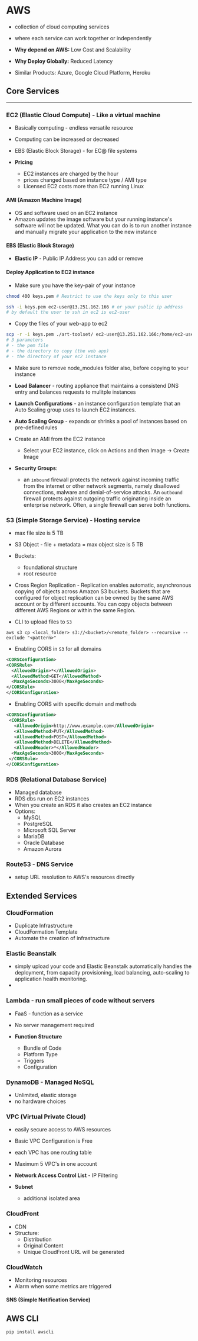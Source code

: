 # AWS
- collection of cloud computing services
- where each service can work together or independently

- **Why depend on AWS:** Low Cost and Scalability
- **Why Deploy Globally:** Reduced Latency

- Similar Products: Azure, Google Cloud Platform, Heroku

## Core Services
****
### **EC2 (Elastic Cloud Compute)** - Like a virtual machine
  - Basically computing - endless versatile resource
  - Computing can be increased or decreased
  - EBS (Elastic Block Storage) - for EC@ file systems

- **Pricing**
  - EC2 instances are charged by the hour
  - prices changed based on instance type / AMI type
  - Licensed EC2 costs more than EC2 running Linux

#### AMI (Amazon Machine Image)
  - OS and software used on an EC2 instance
  - Amazon updates the image software but your running instance's software will not be updated. What you can do is to run another instance and manually migrate your application to the new instance

#### EBS (Elastic Block Storage)

- **Elastic IP** - Public IP Address you can add or remove

#### Deploy Application to EC2 instance
- Make sure you have the key-pair of your instance
```sh
chmod 400 keys.pem # Restrict to use the keys only to this user
```
```sh
ssh -i keys.pem ec2-user@13.251.162.166 # or your public ip address
# by default the user to ssh in ec2 is ec2-user
```
- Copy the files of your web-app to ec2
```sh
scp -r -i keys.pem ./art-toolset/ ec2-user@13.251.162.166:/home/ec2-user/art-toolset
# 3 parameters
# - the pem file
# - the directory to copy (the web app)
# - the directory of your ec2 instance
```
- Make sure to remove node_modules folder also, before copying to your instance

- **Load Balancer** - routing appliance that maintains a consistend DNS entry and balances requests to mulitple instances
- **Launch Configurations** - an instance configuration template that an Auto Scaling group uses to launch EC2 instances.
- **Auto Scaling Group** - expands or shrinks a pool of instances based on pre-defined rules

- Create an AMI from the EC2 instance
  - Select your EC2 instance, click on Actions and then Image -> Create Image
- **Security Groups**:
  - an `inbound` firewall protects the network against incoming traffic from the internet or other network segments, namely disallowed connections, malware and denial-of-service attacks. An `outbound` firewall protects against outgoing traffic originating inside an enterprise network. Often, a single firewall can serve both functions.

### S3 (Simple Storage Service) - Hosting service
  - max file size is 5 TB
  - S3 Object - file + metadata = max object size is 5 TB
  - Buckets:
    - foundational structure
    - root resource
  - Cross Region Replication - Replication enables automatic, asynchronous copying of objects across Amazon S3 buckets. Buckets that are configured for object replication can be owned by the same AWS account or by different accounts. You can copy objects between different AWS Regions or within the same Region.

- CLI to upload files to `S3`
```
aws s3 cp <local_folder> s3://<bucket>/<remote_folder> --recursive --exclude "<pattern>"
```
- Enabling CORS in `S3` for all domains
```xml
<CORSConfiguration>
<CORSRule>
  <AllowedOrigin>*</AllowedOrigin>
  <AllowedMethod>GET</AllowedMethod>
  <MaxAgeSeconds>3000</MaxAgeSeconds>
</CORSRule>
</CORSConfiguration>
```
- Enabling CORS with specific domain and methods
```xml
<CORSConfiguration>
 <CORSRule>
   <AllowedOrigin>http://www.example.com</AllowedOrigin>
   <AllowedMethod>PUT</AllowedMethod>
   <AllowedMethod>POST</AllowedMethod>
   <AllowedMethod>DELETE</AllowedMethod>
   <AllowedHeader>*</AllowedHeader>
  <MaxAgeSeconds>3000</MaxAgeSeconds>
 </CORSRule>
</CORSConfiguration>
```

### RDS (Relational Database Service)
  - Managed database
  - RDS dbs run on EC2 instances
  - When you create an RDS it also creates an EC2 instance
  - Options:
    - MySQL
    - PostgreSQL
    - Microsoft SQL Server
    - MariaDB
    - Oracle Database
    - Amazon Aurora

### Route53 - DNS Service
  - setup URL resolution to AWS's resources directly

## Extended Services

### CloudFormation
- Duplicate Infrastructure
- CloudFormation Template
- Automate the creation of infrastructure

### Elastic Beanstalk
  - simply upload your code and Elastic Beanstalk automatically handles the deployment, from capacity provisioning, load balancing, auto-scaling to application health monitoring.
  - 

### Lambda - run small pieces of code without servers
  - FaaS - function as a service
  - No server management required

- **Function Structure**
  - Bundle of Code
  - Platform Type
  - Triggers
  - Configuration

### DynamoDB - Managed NoSQL
  - Unlimited, elastic storage
  - no hardware choices

### VPC (Virtual Private Cloud)
  - easily secure access to AWS resources
  - Basic VPC Configuration is Free
  - each VPC has one routing table
  - Maximum 5 VPC's in one account
  - **Network Access Control List** - IP Filtering

  - **Subnet**
    - additional isolated area

### CloudFront
  - CDN
  - Structure:
    - Distribution
    - Original Content
    - Unique CloudFront URL will be generated

### CloudWatch
  - Monitoring resources
  - Alarm when some metrics are triggered

#### SNS (Simple Notification Service)

## AWS CLI
```
pip install awscli
```